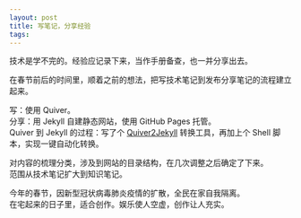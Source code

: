 ```yaml
---
layout: post
title: 写笔记，分享经验
tags: 
---
```






技术是学不完的。经验应记录下来，当作手册备查，也一并分享出去。

在春节前后的时间里，顺着之前的想法，把写技术笔记到发布分享笔记的流程建立起来。

写：使用 Quiver。  
分享：用 Jekyll 自建静态网站，使用 GitHub Pages 托管。  
Quiver 到 Jekyll 的过程：写了个 [Quiver2Jekyll](https://github.com/NodeWee/quiver2jekyll) 转换工具，再加上个 Shell 脚本，实现一键自动化转换。

对内容的梳理分类，涉及到网站的目录结构，在几次调整之后确定了下来。  
范围从技术笔记扩大到知识笔记。

今年的春节，因新型冠状病毒肺炎疫情的扩散，全民在家自我隔离。  
在宅起来的日子里，适合创作。娱乐使人空虚，创作让人充实。



